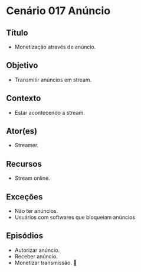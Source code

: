 # Cenário 017 Anúncio

## Título 
* Monetização através de anúncio.

## Objetivo
* Transmitir anúncios em stream.

## Contexto
* Estar acontecendo a stream.

## Ator(es)
* Streamer.

## Recursos
* Stream online.

## Exceções
* Não ter anúncios.
* Usuários com softwares que bloqueiam anúncios

## Episódios
* Autorizar anúncio.
* Receber anúncio.
* Monetizar transmissão.

